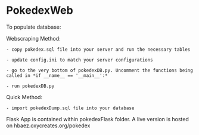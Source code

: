 # PokedexWeb

To populate database:

  Webscraping Method:

    - copy pokedex.sql file into your server and run the necessary tables

    - update config.ini to match your server configurations

    - go to the very bottom of pokedexDB.py. Uncomment the functions being called in *if __name__ == '__main__':*

    - run pokedexDB.py

  Quick Method:

    - import pokedexDump.sql file into your database

Flask App is contained within pokedexFlask folder. A live version is hosted on hbaez.oxycreates.org/pokedex
